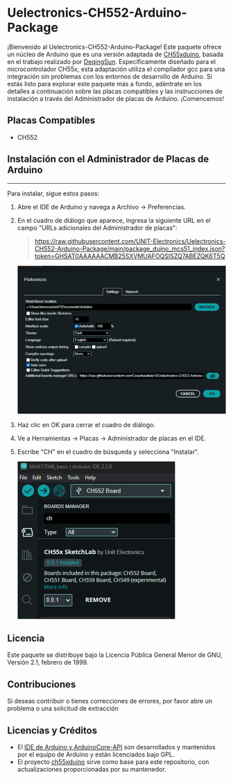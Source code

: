 # Uelectronics-CH552-Arduino-Package

¡Bienvenido al Uelectronics-CH552-Arduino-Package! Este paquete ofrece un núcleo de Arduino que es una versión adaptada de [CH55xduino](https://github.com/DeqingSun/ch55xduino/tree/ch55xduino), basada en el trabajo realizado por [DeqingSun](https://github.com/DeqingSun). Específicamente diseñado para el microcontrolador CH55x, esta adaptación utiliza el compilador gcc para una integración sin problemas con los entornos de desarrollo de Arduino. Si estás listo para explorar este paquete más a fondo, adéntrate en los detalles a continuación sobre las placas compatibles y las instrucciones de instalación a través del Administrador de placas de Arduino. ¡Comencemos!

## Placas Compatibles
- CH552

## Instalación con el Administrador de Placas de Arduino
---
Para instalar, sigue estos pasos:

1. Abre el IDE de Arduino y navega a Archivo -> Preferencias.
2. En el cuadro de diálogo que aparece, ingresa la siguiente URL en el campo "URLs adicionales del Administrador de placas":


   > https://raw.githubusercontent.com/UNIT-Electronics/Uelectronics-CH552-Arduino-Package/main/package_duino_mcs51_index.json?token=GHSAT0AAAAAACMB25SXVMUAFOQSISZQ7ABEZQK6T5Q

   ![Añadir URL](./images/board_json.png)

3. Haz clic en OK para cerrar el cuadro de diálogo.
4. Ve a Herramientas -> Placas -> Administrador de placas en el IDE.
5. Escribe "CH" en el cuadro de búsqueda y selecciona "Instalar".
   
   ![Administrador de Placas](./images/manager.png)

## Licencia
Este paquete se distribuye bajo la Licencia Pública General Menor de GNU, Versión 2.1, febrero de 1999.

## Contribuciones
Si deseas contribuir o tienes correcciones de errores, por favor abre un problema o una solicitud de extracción 

## Licencias y Créditos
* El [IDE de Arduino y ArduinoCore-API](https://arduino.cc) son desarrollados y mantenidos por el equipo de Arduino y están licenciados bajo GPL.
* El proyecto [ch55xduino](https://github.com/DeqingSun/ch55xduino/tree/ch55xduino) sirve como base para este repositorio, con actualizaciones proporcionadas por su mantenedor.
